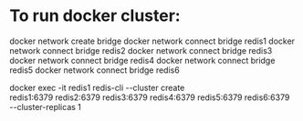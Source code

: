 # To run docker cluster:

<!-- docker exec -it redis1 redis-cli --cluster create host.docker.internal:9001 host.docker.internal:9002 host.docker.internal:9003 host.docker.internal:9004 host.docker.internal:9005 host.docker.internal:9006 --cluster-replicas 1 -->


docker network create bridge
docker network connect bridge redis1
docker network connect bridge redis2
docker network connect bridge redis3
docker network connect bridge redis4
docker network connect bridge redis5
docker network connect bridge redis6


docker exec -it redis1 redis-cli --cluster create \
  redis1:6379 redis2:6379 redis3:6379 redis4:6379 redis5:6379 redis6:6379 \
  --cluster-replicas 1